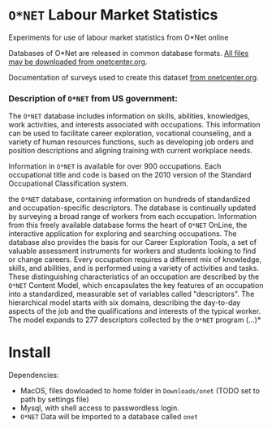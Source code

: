 # `O*NET` Labour Market Statistics

Experiments for use of labour market statistics from O*Net online

Databases of O*Net are released in common database formats. [All files may be downloaded from onetcenter.org](https://www.onetcenter.org/database.html#individual-files). 

Documentation of surveys used to create this dataset [from onetcenter.org](https://www.onetcenter.org/questionnaires.html).



### Description of `O*NET` from US government: 

The `O*NET` database includes information on skills, abilities, knowledges, work activities, and interests associated with occupations. This information can be used to facilitate career exploration, vocational counseling, and a variety of human resources functions, such as developing job orders and position descriptions and aligning training with current workplace needs.

Information in `O*NET` is available for over 900 occupations. 
Each occupational title and code is based on the 2010 version of the Standard Occupational Classification system.


the `O*NET` database, containing information on hundreds of standardized and occupation-specific descriptors. The database is continually updated by surveying a broad range of workers from each occupation. Information from this freely available database forms the heart of `O*NET` OnLine, the interactive application for exploring and searching occupations. The database also provides the basis for our Career Exploration Tools, a set of valuable assessment instruments for workers and students looking to find or change careers. Every occupation requires a different mix of knowledge, skills, and abilities, and is performed using a variety of activities and tasks. These distinguishing characteristics of an occupation are described by the `O*NET` Content Model, which encapsulates the key features of an occupation into a standardized, measurable set of variables called "descriptors". The hierarchical model starts with six domains, describing the day-to-day aspects of the job and the qualifications and interests of the typical worker. The model expands to 277 descriptors collected by the `O*NET` program (...)*

# Install 
Dependencies:  
* MacOS, files dowloaded to home folder in `Downloads/onet` (TODO set to path by settings file)
* Mysql, with shell access to passwordless login. 
* `O*NET` Data will be imported to a database called `onet` 
